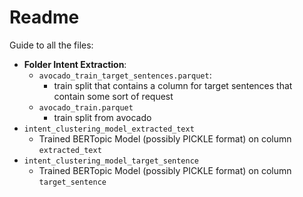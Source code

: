 # Readme

Guide to all the files:

- **Folder Intent Extraction**:
  - ```avocado_train_target_sentences.parquet```:
    - train split that contains a column for target sentences that contain some sort of request
  - ```avocado_train.parquet```
    - train split from avocado
- ```intent_clustering_model_extracted_text```
  - Trained BERTopic Model (possibly PICKLE format) on column ```extracted_text```
- ```intent_clustering_model_target_sentence```
  - Trained BERTopic Model (possibly PICKLE format) on column ```target_sentence```
